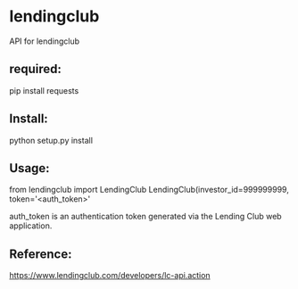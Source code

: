 # lendingclub
API for lendingclub

## required:
pip install requests

## Install:
python setup.py install

## Usage:
from lendingclub import LendingClub
LendingClub(investor_id=999999999, token='<auth_token>'

auth_token is an authentication token generated via the Lending Club web application.

## Reference:
https://www.lendingclub.com/developers/lc-api.action
